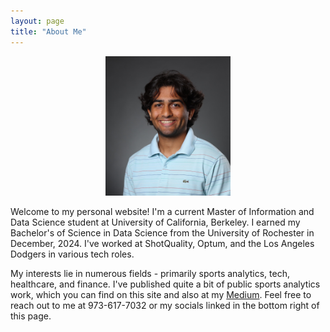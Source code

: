 ```yaml
---
layout: page
title: "About Me"
---
```


<div style="text-align: center;">
    <img src="headshot.jpg" alt="Headshot of Ajay Patel" width="200">
</div>

Welcome to my personal website! I'm a current Master of Information and Data Science student at University of California, Berkeley. I earned my Bachelor's of Science in Data Science from the University of Rochester in December, 2024. I've worked at ShotQuality, Optum, and the Los Angeles Dodgers in various tech roles. 

My interests lie in numerous fields - primarily sports analytics, tech, healthcare, and finance. I've published quite a bit of public sports analytics work, which you can find on this site and also at my [Medium](https://medium.com/@ajaypatell8). Feel free to reach out to me at 973-617-7032 or my socials linked in the bottom right of this page.
